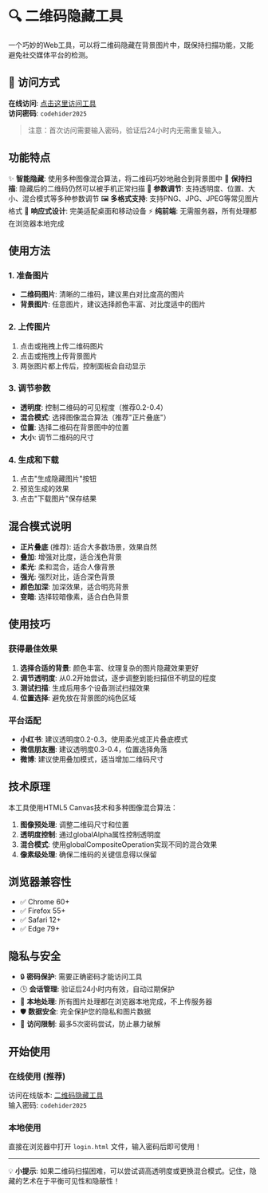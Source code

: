 # 🔍 二维码隐藏工具

一个巧妙的Web工具，可以将二维码隐藏在背景图片中，既保持扫描功能，又能避免社交媒体平台的检测。

## 🔐 访问方式

**在线访问**: [点击这里访问工具](https://你的用户名.github.io/qr-code-hider/login.html)  
**访问密码**: `codehider2025`

> 注意：首次访问需要输入密码，验证后24小时内无需重复输入。

## 功能特点

✨ **智能隐藏**: 使用多种图像混合算法，将二维码巧妙地融合到背景图中
📱 **保持扫描**: 隐藏后的二维码仍然可以被手机正常扫描
🎨 **参数调节**: 支持透明度、位置、大小、混合模式等多种参数调节
🖼️ **多格式支持**: 支持PNG、JPG、JPEG等常见图片格式
📱 **响应式设计**: 完美适配桌面和移动设备
⚡ **纯前端**: 无需服务器，所有处理都在浏览器本地完成

## 使用方法

### 1. 准备图片
- **二维码图片**: 清晰的二维码，建议黑白对比度高的图片
- **背景图片**: 任意图片，建议选择颜色丰富、对比度适中的图片

### 2. 上传图片
1. 点击或拖拽上传二维码图片
2. 点击或拖拽上传背景图片
3. 两张图片都上传后，控制面板会自动显示

### 3. 调节参数
- **透明度**: 控制二维码的可见程度（推荐0.2-0.4）
- **混合模式**: 选择图像混合算法（推荐"正片叠底"）
- **位置**: 选择二维码在背景图中的位置
- **大小**: 调节二维码的尺寸

### 4. 生成和下载
1. 点击"生成隐藏图片"按钮
2. 预览生成的效果
3. 点击"下载图片"保存结果

## 混合模式说明

- **正片叠底** (推荐): 适合大多数场景，效果自然
- **叠加**: 增强对比度，适合浅色背景
- **柔光**: 柔和混合，适合人像背景
- **强光**: 强烈对比，适合深色背景
- **颜色加深**: 加深效果，适合明亮背景
- **变暗**: 选择较暗像素，适合白色背景

## 使用技巧

### 获得最佳效果
1. **选择合适的背景**: 颜色丰富、纹理复杂的图片隐藏效果更好
2. **调节透明度**: 从0.2开始尝试，逐步调整到能扫描但不明显的程度
3. **测试扫描**: 生成后用多个设备测试扫描效果
4. **位置选择**: 避免放在背景图的纯色区域

### 平台适配
- **小红书**: 建议透明度0.2-0.3，使用柔光或正片叠底模式
- **微信朋友圈**: 建议透明度0.3-0.4，位置选择角落
- **微博**: 建议使用叠加模式，适当增加二维码尺寸

## 技术原理

本工具使用HTML5 Canvas技术和多种图像混合算法：

1. **图像预处理**: 调整二维码尺寸和位置
2. **透明度控制**: 通过globalAlpha属性控制透明度
3. **混合模式**: 使用globalCompositeOperation实现不同的混合效果
4. **像素级处理**: 确保二维码的关键信息得以保留

## 浏览器兼容性

- ✅ Chrome 60+
- ✅ Firefox 55+
- ✅ Safari 12+
- ✅ Edge 79+

## 隐私与安全

- 🔒 **密码保护**: 需要正确密码才能访问工具
- 🕒 **会话管理**: 验证后24小时内有效，自动过期保护
- 🚫 **本地处理**: 所有图片处理都在浏览器本地完成，不上传服务器
- 🛡️ **数据安全**: 完全保护您的隐私和图片数据
- 🔐 **访问限制**: 最多5次密码尝试，防止暴力破解

## 开始使用

### 在线使用 (推荐)
访问在线版本: [二维码隐藏工具](https://你的用户名.github.io/qr-code-hider/login.html)  
输入密码: `codehider2025`

### 本地使用
直接在浏览器中打开 `login.html` 文件，输入密码后即可使用！

---

💡 **小提示**: 如果二维码扫描困难，可以尝试调高透明度或更换混合模式。记住，隐藏的艺术在于平衡可见性和隐蔽性！
